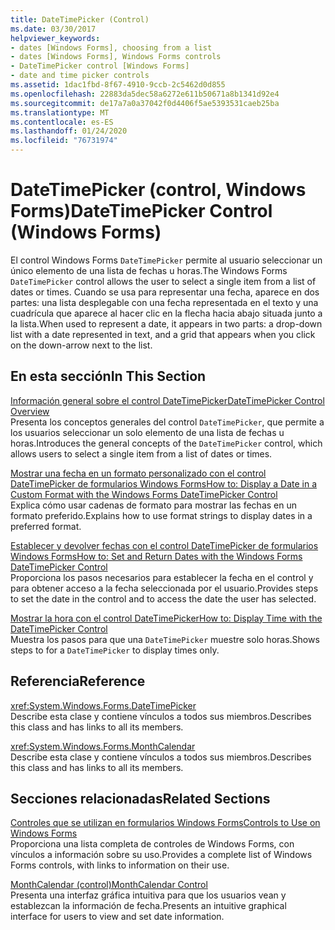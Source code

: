 ```yaml
---
title: DateTimePicker (Control)
ms.date: 03/30/2017
helpviewer_keywords:
- dates [Windows Forms], choosing from a list
- dates [Windows Forms], Windows Forms controls
- DateTimePicker control [Windows Forms]
- date and time picker controls
ms.assetid: 1dac1fbd-8f67-4910-9ccb-2c5462d0d855
ms.openlocfilehash: 22883da5dec58a6272e611b50671a8b1341d92e4
ms.sourcegitcommit: de17a7a0a37042f0d4406f5ae5393531caeb25ba
ms.translationtype: MT
ms.contentlocale: es-ES
ms.lasthandoff: 01/24/2020
ms.locfileid: "76731974"
---
```

# <a name="datetimepicker-control-windows-forms"></a><span data-ttu-id="4c811-102">DateTimePicker (control, Windows Forms)</span><span class="sxs-lookup"><span data-stu-id="4c811-102">DateTimePicker Control (Windows Forms)</span></span>
<span data-ttu-id="4c811-103">El control Windows Forms `DateTimePicker` permite al usuario seleccionar un único elemento de una lista de fechas u horas.</span><span class="sxs-lookup"><span data-stu-id="4c811-103">The Windows Forms `DateTimePicker` control allows the user to select a single item from a list of dates or times.</span></span> <span data-ttu-id="4c811-104">Cuando se usa para representar una fecha, aparece en dos partes: una lista desplegable con una fecha representada en el texto y una cuadrícula que aparece al hacer clic en la flecha hacia abajo situada junto a la lista.</span><span class="sxs-lookup"><span data-stu-id="4c811-104">When used to represent a date, it appears in two parts: a drop-down list with a date represented in text, and a grid that appears when you click on the down-arrow next to the list.</span></span>  
  
## <a name="in-this-section"></a><span data-ttu-id="4c811-105">En esta sección</span><span class="sxs-lookup"><span data-stu-id="4c811-105">In This Section</span></span>  
 [<span data-ttu-id="4c811-106">Información general sobre el control DateTimePicker</span><span class="sxs-lookup"><span data-stu-id="4c811-106">DateTimePicker Control Overview</span></span>](datetimepicker-control-overview-windows-forms.md)  
 <span data-ttu-id="4c811-107">Presenta los conceptos generales del control `DateTimePicker`, que permite a los usuarios seleccionar un solo elemento de una lista de fechas u horas.</span><span class="sxs-lookup"><span data-stu-id="4c811-107">Introduces the general concepts of the `DateTimePicker` control, which allows users to select a single item from a list of dates or times.</span></span>  
  
 [<span data-ttu-id="4c811-108">Mostrar una fecha en un formato personalizado con el control DateTimePicker de formularios Windows Forms</span><span class="sxs-lookup"><span data-stu-id="4c811-108">How to: Display a Date in a Custom Format with the Windows Forms DateTimePicker Control</span></span>](display-a-date-in-a-custom-format-with-wf-datetimepicker-control.md)  
 <span data-ttu-id="4c811-109">Explica cómo usar cadenas de formato para mostrar las fechas en un formato preferido.</span><span class="sxs-lookup"><span data-stu-id="4c811-109">Explains how to use format strings to display dates in a preferred format.</span></span>  
  
 [<span data-ttu-id="4c811-110">Establecer y devolver fechas con el control DateTimePicker de formularios Windows Forms</span><span class="sxs-lookup"><span data-stu-id="4c811-110">How to: Set and Return Dates with the Windows Forms DateTimePicker Control</span></span>](how-to-set-and-return-dates-with-the-windows-forms-datetimepicker-control.md)  
 <span data-ttu-id="4c811-111">Proporciona los pasos necesarios para establecer la fecha en el control y para obtener acceso a la fecha seleccionada por el usuario.</span><span class="sxs-lookup"><span data-stu-id="4c811-111">Provides steps to set the date in the control and to access the date the user has selected.</span></span>  
  
 [<span data-ttu-id="4c811-112">Mostrar la hora con el control DateTimePicker</span><span class="sxs-lookup"><span data-stu-id="4c811-112">How to: Display Time with the DateTimePicker Control</span></span>](how-to-display-time-with-the-datetimepicker-control.md)  
 <span data-ttu-id="4c811-113">Muestra los pasos para que una `DateTimePicker` muestre solo horas.</span><span class="sxs-lookup"><span data-stu-id="4c811-113">Shows steps to for a `DateTimePicker` to display times only.</span></span>  
  
## <a name="reference"></a><span data-ttu-id="4c811-114">Referencia</span><span class="sxs-lookup"><span data-stu-id="4c811-114">Reference</span></span>  
 <xref:System.Windows.Forms.DateTimePicker>  
 <span data-ttu-id="4c811-115">Describe esta clase y contiene vínculos a todos sus miembros.</span><span class="sxs-lookup"><span data-stu-id="4c811-115">Describes this class and has links to all its members.</span></span>  
  
 <xref:System.Windows.Forms.MonthCalendar>  
 <span data-ttu-id="4c811-116">Describe esta clase y contiene vínculos a todos sus miembros.</span><span class="sxs-lookup"><span data-stu-id="4c811-116">Describes this class and has links to all its members.</span></span>  
  
## <a name="related-sections"></a><span data-ttu-id="4c811-117">Secciones relacionadas</span><span class="sxs-lookup"><span data-stu-id="4c811-117">Related Sections</span></span>  
 [<span data-ttu-id="4c811-118">Controles que se utilizan en formularios Windows Forms</span><span class="sxs-lookup"><span data-stu-id="4c811-118">Controls to Use on Windows Forms</span></span>](controls-to-use-on-windows-forms.md)  
 <span data-ttu-id="4c811-119">Proporciona una lista completa de controles de Windows Forms, con vínculos a información sobre su uso.</span><span class="sxs-lookup"><span data-stu-id="4c811-119">Provides a complete list of Windows Forms controls, with links to information on their use.</span></span>  
  
 [<span data-ttu-id="4c811-120">MonthCalendar (control)</span><span class="sxs-lookup"><span data-stu-id="4c811-120">MonthCalendar Control</span></span>](monthcalendar-control-windows-forms.md)  
 <span data-ttu-id="4c811-121">Presenta una interfaz gráfica intuitiva para que los usuarios vean y establezcan la información de fecha.</span><span class="sxs-lookup"><span data-stu-id="4c811-121">Presents an intuitive graphical interface for users to view and set date information.</span></span>

